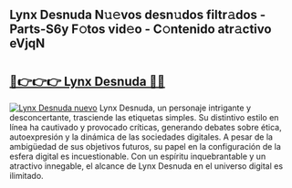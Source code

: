 ## Lynx Desnuda N𝚞𝚎vos desn𝚞dos filtr𝚊dos - Parts-S6y F𝚘tos vid𝚎o - C𝚘ntenido atr𝚊ctivo eVjqN

# <h2><a href="http://mb9ufos.tromn.icu/?c=Lynx+Desnuda">🔗👉👉👉 Lynx Desnuda 🔗🔗</a></h2>

[![Lynx Desnuda nuevo](https://i.imgur.com/pEAQMta.gif)](http://mb9ufos.tromn.icu/?c=Lynx+Desnuda)
Lynx Desnuda, un personaje intrigante y desconcertante, trasciende las etiquetas simples. Su distintivo estilo en línea ha cautivado y provocado críticas, generando debates sobre ética, autoexpresión y la dinámica de las sociedades digitales. A pesar de la ambigüedad de sus objetivos futuros, su papel en la configuración de la esfera digital es incuestionable. Con un espíritu inquebrantable y un atractivo innegable, el alcance de Lynx Desnuda en el universo digital es ilimitado.
